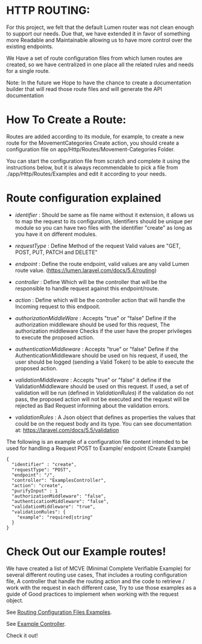 # HTTP ROUTING:

For this project, we felt that the default
Lumen router was not clean enough to support our
needs. Due that, we have extended it in favor
of something more Readable and Maintainable allowing
us to have more control over the existing endpoints.

We Have a set of route configuration files from which lumen routes
are created, so we have centralized in one place all the related
rules and needs for a single route.

Note: In the future we Hope to have the chance to 
create a documentation builder that will read those
route files and will generate the API
documentation  

# How To Create a Route:  

Routes are added according to its module,
for example, to create a new route for the 
MovementCategories Create action, you should create a 
configuration file on app/Http/Routes/Movement-Categories
Folder.

You can start the configuration file from scratch and complete it 
using the instructions below, but it is always recommendable
to pick a file from  ./app/Http/Routes/Examples
and edit it according to your needs.

# Route configuration explained
    
* *identifier* : Should be same as file name without it extension, it allows us to
    map the request to its configuration, Identifiers should be unique per module
    so you can have two files with the identifier "create" as long as you have it 
    on different modules.
    
* *requestType* : Define  Method of the request Valid values are "GET, POST, 
    PUT, PATCH and DELETE"
    
* *endpoint* : Define the route endpoint, valid values are any valid Lumen route value. (https://lumen.laravel.com/docs/5.4/routing)

* *controller* : Define Which will be the controller that will be the responsible to handle request against this endpoint/route. 

* *action* : Define which will be the controller action that will handle the Incoming request to this endpooit. 

* *authorizationMiddleWare* : Accepts "true" or "false" Define if the authorization middleware should be used for this request,
The authorization middleware Checks if the user have the proper privileges to execute the proposed action.

* *authenticationMiddleware* : Accepts "true" or "false" Define if the AuthenticationMiddleware should be used on his request, if used, 
the user should be logged (sending a Valid Token) to be able to execute the proposed action.

* *validationMiddleware* : Accepts "true" or "false" it define if the ValidationMiddleware should be used on this request.
If used, a set of validation will be run (defined in *ValidationRules*) if the validation do not pass, the proposed action will 
not be executed and the request will be rejected as Bad Request informing about the validation errors.

* *validationRules* : A Json object that defines as properties the values that could be on the request body and its type.
You can see documentation at: https://laravel.com/docs/5.5/validation
       
The following is an example of a configuration file content intended to be used for handling a Request POST to Example/ endpoint (Create Example)
    
    {
      "identifier" : "create",
      "requestType": "POST",
      "endpoint": "/",
      "controller": "ExamplesController",
      "action": "create",
      "purifyInput" : 1
      "authorizationMiddleware": "false",
      "authenticationMiddleware": "false",
      "validationMiddleware": "true",
      "validationRules": {
        "example": "required|string"
      }
    } 
# Check Out our Example routes!

We have created a list of MCVE 
(Minimal Complete Verifiable Example) 
for several different routing use cases, 
That includes a routing configuration file,
A controller that handle the routing action
and the code to retrieve / work with the request
in each different case, Try to use those examples as a guide of Good practices to implement when working with the request object.

See [Routing Configuration Files Examples](./../../backend/app/Http/Routes/Examples).

See [Example Controller](./../../backend//app/Http/Controllers/ExamplesController.php).

Check it out!